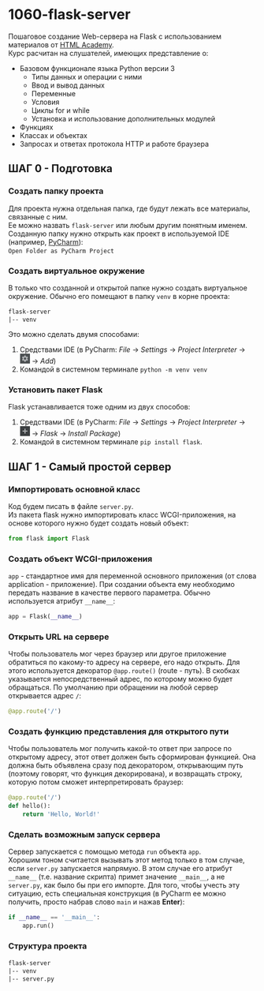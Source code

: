 # 1060-flask-server
Пошаговое создание Web-сервера на Flask с использованием материалов от [HTML Academy][html-academy-link].  
Курс расчитан на слушателей, имеющих представление о:
* Базовом функционале языка Python версии 3
  * Типы данных и операции с ними
  * Ввод и вывод данных
  * Переменные
  * Условия
  * Циклы for и while
  * Установка и использование дополнительных модулей
* Функциях
* Классах и объектах
* Запросах и ответах протокола HTTP и работе браузера

## ШАГ 0 - Подготовка

### Создать папку проекта
Для проекта нужна отдельная папка, где будут лежать все материалы, связанные с ним.  
Ее можно назвать `flask-server` или любым другим понятным именем.  
Созданную папку нужно открыть как проект в используемой IDE (например, [PyCharm][pycharm-download-link]):  
`Open Folder as PyCharm Project`

### Создать виртуальное окружение
В только что созданной и открытой папке нужно создать виртуальное окружение. Обычно его помещают в папку `venv`
в корне проекта:  
```
flask-server  
|-- venv
```

Это можно сделать двумя способами:
1. Средствами IDE (в PyCharm: *File* -> *Settings* -> *Project Interpreter* ->
   <img height="20" src=".\pic\settings-pic.png" width="20"/> -> *Add*)
2. Командой в системном терминале `python -m venv venv`

### Установить пакет Flask
Flask устанавливается тоже одним из двух способов:
1. Средствами IDE (в PyCharm: *File* -> *Settings* -> *Project Interpreter* ->
   <img height="20" src=".\pic\add-module-pic.png" width="20"/> -> *Flask* -> *Install Package*)
2. Командой в системном терминале `pip install flask`.


## ШАГ 1 - Самый простой сервер

### Импортировать основной класс
Код будем писать в файле `server.py`.  
Из пакета flask нужно импортировать класс WCGI-приложения, на основе которого нужно будет создать новый объект:
```python
from flask import Flask
```

### Создать объект WCGI-приложения
`app` - стандартное имя для переменной основного приложения (от слова application - приложение). При создании объекта ему необходимо передать название
в качестве первого параметра. Обычно используется атрибут `__name__`:
```python from flask import Flask
app = Flask(__name__)
```

### Открыть URL на сервере
Чтобы пользователь мог через браузер или другое приложение обратиться по какому-то адресу на сервере, его надо открыть.
Для этого используется декоратор `@app.route()` (route - путь). В скобках указывается непосредственный адрес, по которому
можно будет обращаться. По умолчанию при обращении на любой сервер открывается адрес `/`:
```python
@app.route('/')
```

### Создать функцию представления для открытого пути
Чтобы пользователь мог получить какой-то ответ при запросе по открытому адресу, этот ответ должен быть сформирован
функцией. Она должна быть объявлена сразу под декоратором, открывающим путь (поэтому говорят, что функция
декорирована), и возвращать строку, которую потом сможет интерпретировать браузер:
```python
@app.route('/')
def hello():
    return 'Hello, World!'
```

### Сделать возможным запуск сервера
Сервер запускается с помощью метода `run` объекта `app`.  
Хорошим тоном считается вызывать этот метод только в том случае, если `server.py` запускается напрямую.
В этом случае его атрибут `__name__` (т.е. название скрипта) примет значение `__main__`, а не `server.py`,
как было бы при его импорте. Для того, чтобы учесть эту ситуацию, есть специальная конструкция (в PyCharm ее можно
получить, просто набрав слово `main` и нажав **Enter**):
```python
if __name__ == '__main__':
    app.run()
```

### Структура проекта
```
flask-server  
|-- venv
|-- server.py
```


[html-academy-link]: https://htmlacademy.ru/ "Обучение HTML и CSS"
[pycharm-download-link]: https://www.jetbrains.com/pycharm/download/ "Скачать PyCharm"
